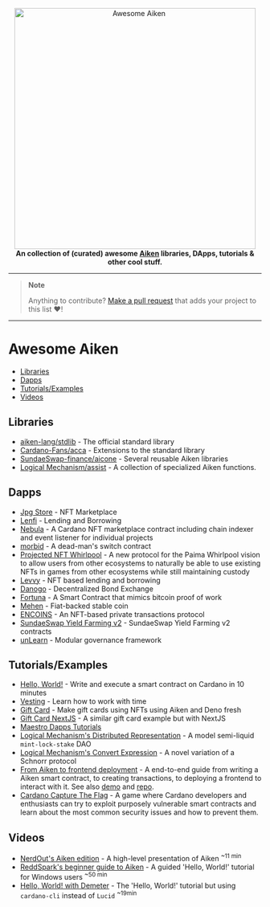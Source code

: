 <p align="center">
    <img src=".github/awesome-aiken.png" alt="Awesome Aiken" width="480"/>
    <br/>
    <strong>An collection of (curated) awesome <a href="https://aiken-lang.org" alt="aiken-lang.org"/>Aiken</a> libraries, DApps, tutorials & other cool stuff.</strong>
</p>

---

> **Note**
>
> Anything to contribute? [Make a pull request](https://github.com/aiken-lang/awesome-aiken/pulls) that adds your project to this list :heart:!

---

# Awesome Aiken

- [Libraries](#Libraries)
- [Dapps](#Dapps)
- [Tutorials/Examples](#tutorialsexamples)
- [Videos](#Videos)

## Libraries

- [aiken-lang/stdlib](https://github.com/aiken-lang/stdlib) - The official standard library
- [Cardano-Fans/acca](https://github.com/Cardano-Fans/acca) - Extensions to the standard library
- [SundaeSwap-finance/aicone](https://github.com/SundaeSwap-finance/aicone) - Several reusable Aiken libraries
- [Logical Mechanism/assist](https://github.com/logicalmechanism/assist) - A collection of specialized Aiken functions.

## Dapps

- [Jpg Store](https://github.com/jpg-store/contracts-v3) - NFT Marketplace
- [Lenfi](https://github.com/lenfiLabs/lenfi-smart-contracts) - Lending and Borrowing
- [Nebula](https://github.com/spacebudz/nebula/tree/main/contract/src/nebula) - A Cardano NFT marketplace contract including chain indexer and event listener for individual projects
- [morbid](https://github.com/ariady-putra/morbid) - A dead-man's switch contract
- [Projected NFT Whirlpool](https://github.com/dcSpark/projected-nft-whirlpool) - A new protocol for the Paima Whirlpool vision to allow users from other ecosystems to naturally be able to use existing NFTs in games from other ecosystems while still maintaining custody
- [Levvy](https://levvy.fi/) - NFT based lending and borrowing
- [Danogo](https://danogo.io/) - Decentralized Bond Exchange
- [Fortuna](https://github.com/aiken-lang/fortuna) - A Smart Contract that mimics bitcoin proof of work
- [Mehen](https://mehen.io) - Fiat-backed stable coin
- [ENCOINS](https://github.com/encryptedcoins/encoins-core-aiken) - An NFT-based private transactions protocol
- [SundaeSwap Yield Farming v2](https://github.com/SundaeSwap-finance/sundae-yield-v2) - SundaeSwap Yield Farming v2 contracts
- [unLearn](https://github.com/Astodialo/unLearn) - Modular governance framework


## Tutorials/Examples

- [Hello, World!](https://aiken-lang.org/example--hello-world) - Write and execute a smart contract on Cardano in 10 minutes
- [Vesting](https://aiken-lang.org/example--vesting) - Learn how to work with time
- [Gift Card](https://aiken-lang.org/example--gift-card) - Make gift cards using NFTs using Aiken and Deno fresh
- [Gift Card NextJS](https://github.com/adalicious/aiken-gift-card) - A similar gift card example but with NextJS
- [Maestro Dapps Tutorials](https://github.com/maestro-org/dapp-platform-tutorials/tree/main/bets)
- [Logical Mechanism's Distributed Representation](https://github.com/logicalmechanism/distributed_representation) - A model semi-liquid `mint-lock-stake` DAO
- [Logical Mechanism's Convert Expression](https://github.com/logicalmechanism/convert-expression) - A novel variation of a Schnorr protocol
- [From Aiken to frontend deployment](https://meshjs.dev/guides/aiken) - A end-to-end guide from writing a Aiken smart contract, to creating transactions, to deploying a frontend to interact with it. See also [demo](https://aiken-next-ts-template.vercel.app/) and [repo](https://github.com/MeshJS/aiken-next-ts-template).
- [Cardano Capture The Flag](https://github.com/vacuumlabs/cardano-ctf) - A game where Cardano developers and enthusiasts can try to exploit purposely vulnerable smart contracts and learn about the most common security issues and how to prevent them.

## Videos

- [NerdOut's Aiken edition](https://www.youtube.com/watch?v=9wbQ33uzwsc&pp=ygUNQWlrZW4gY2FyZGFubw%3D%3D) - A high-level presentation of Aiken <sup> ~11 min</sup>
- [ReddSpark's beginner guide to Aiken](https://www.youtube.com/watch?v=-H5llvQdpRw&pp=ygUPcmVkZHNwYXJrIGFpa2Vu) - A guided 'Hello, World!' tutorial for Windows users <sup> ~50 min</sup>
- [Hello, World! with Demeter](https://twitter.com/i/status/1652846950251732993) - The 'Hello, World!' tutorial but using `cardano-cli` instead of `Lucid` <sup> ~19min</sup>
